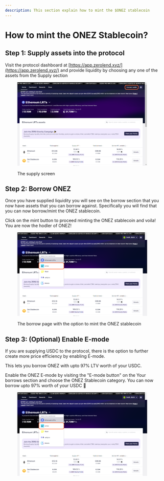 ```yaml
---
description: This section explain how to mint the $ONEZ stablecoin
---
```


# How to mint the ONEZ Stablecoin?

## Step 1: Supply assets into the protocol

Visit the protocol dashboard at [https://app.zerolend.xyz/](https://app.zerolend.xyz/) and provide liquidity by choosing any one of the assets from the Supply section

<figure><img src="../.gitbook/assets/image (2).png" alt=""><figcaption><p>The supply screen</p></figcaption></figure>

## Step 2: Borrow ONEZ

Once you have supplied liquidity you will see on the borrow section that you now have assets that you can borrow against. Specifically you will find that you can now borrow/mint the ONEZ stablecoin.

Click on the mint button to proceed minting the ONEZ stablecoin and voila! You are now the hodler of ONEZ!

<figure><img src="../.gitbook/assets/image (3).png" alt=""><figcaption><p>The borrow page with the option to mint the ONEZ stablecoin</p></figcaption></figure>

## Step 3: (Optional) Enable E-mode

If you are supplying USDC to the protocol, there is the option to further create more price efficiency by enabling E-mode.

This lets you borrow ONEZ with upto 97% LTV worth of your USDC.

Enable the ONEZ E-mode by visiting the "E-mode button" on the Your borrows section and choose the ONEZ Stablecoin category. You can now borrow upto 97% worth of your USDC 💪

<figure><img src="../.gitbook/assets/image (4).png" alt=""><figcaption></figcaption></figure>

